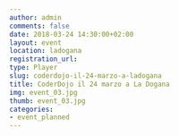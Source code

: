 ```yaml
---
author: admin
comments: false
date: 2018-03-24 14:30:00+02:00
layout: event
location: ladogana
registration_url:
type: Player
slug: coderdojo-il-24-marzo-a-ladogana
title: CoderDojo il 24 marzo a La Dogana
img: event_03.jpg
thumb: event_03.jpg
categories:
- event_planned
---
```

